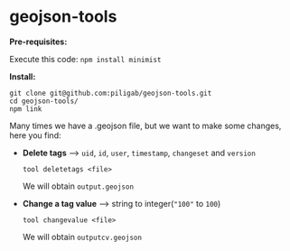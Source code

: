 # geojson-tools

**Pre-requisites:**

Execute this code: `npm install minimist`

**Install:**


```
git clone git@github.com:piligab/geojson-tools.git
cd geojson-tools/
npm link
```


Many times we have a .geojson file, but we want to make some changes, here you find:

- **Delete tags**  --> `uid`, `id`, `user`, `timestamp`, `changeset` and `version`

  `tool deletetags <file>`

  We will obtain `output.geojson`	

- **Change a tag value** --> string to integer(`"100"` to `100`)

  `tool changevalue <file>`

  We will obtain `outputcv.geojson`	


